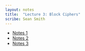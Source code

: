 ```yaml
---
layout: notes
title:  "Lecture 3: Block Ciphers"
scribe: Sean Smith
---
```


* [Notes 1](/notes/1-31-17-1.pdf)
* [Notes 2](/notes/1-31-17-2.pdf)
* [Notes 3](/notes/1-31-17-3.pdf)